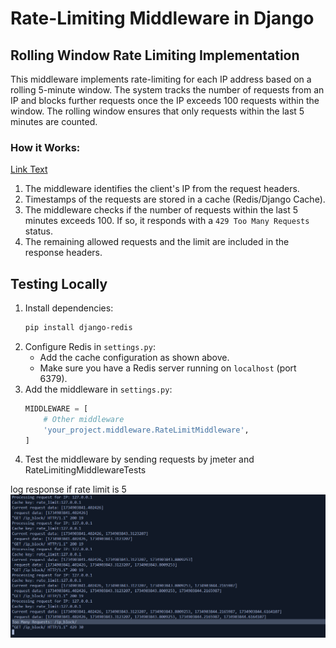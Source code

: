 

# Rate-Limiting Middleware in Django

## Rolling Window Rate Limiting Implementation

This middleware implements rate-limiting for each IP address based on a rolling 5-minute window. The system tracks the number of requests from an IP and blocks further requests once the IP exceeds 100 requests within the window. The rolling window ensures that only requests within the last 5 minutes are counted.

### How it Works:
[Link Text](app_ip/middleware/ip_filter.py)
1. The middleware identifies the client's IP from the request headers.
2. Timestamps of the requests are stored in a cache (Redis/Django Cache).
3. The middleware checks if the number of requests within the last 5 minutes exceeds 100. If so, it responds with a `429 Too Many Requests` status.
4. The remaining allowed requests and the limit are included in the response headers.

## Testing Locally

1. Install dependencies:
    ```bash
    pip install django-redis
    ```
2. Configure Redis in `settings.py`:
    - Add the cache configuration as shown above.
    - Make sure you have a Redis server running on `localhost` (port 6379).
3. Add the middleware in `settings.py`:
    ```python
    MIDDLEWARE = [
        # Other middleware
        'your_project.middleware.RateLimitMiddleware',
    ]
    ```
4. Test the middleware by sending requests by jmeter and RateLimitingMiddlewareTests

log response if rate limit is 5
![Image Alt Text](test.png)
